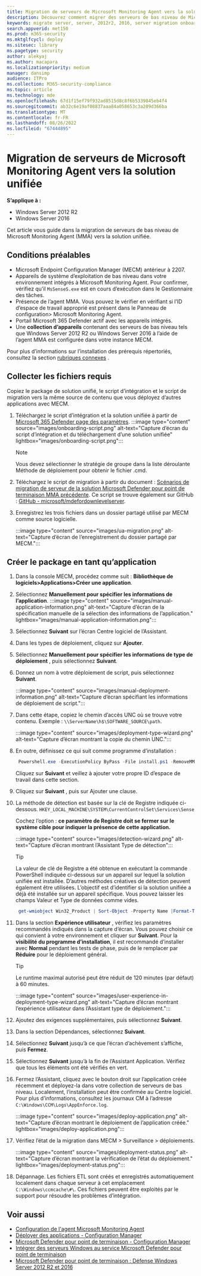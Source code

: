 ```yaml
---
title: Migration de serveurs de Microsoft Monitoring Agent vers la solution unifiée
description: Découvrez comment migrer des serveurs de bas niveau de Microsoft Monitoring Agent vers la nouvelle solution unifiée pas à pas à partir de cet article.
keywords: migrate server, server, 2012r2, 2016, server migration onboard Microsoft Defender pour point de terminaison servers, MECM, Microsoft Monitoring Agent, MMA, downlevel server, unified solution, UA
search.appverid: met150
ms.prod: m365-security
ms.mktglfcycl: deploy
ms.sitesec: library
ms.pagetype: security
author: alekyaj
ms.author: macapara
ms.localizationpriority: medium
manager: dansimp
audience: ITPro
ms.collection: M365-security-compliance
ms.topic: article
ms.technology: mde
ms.openlocfilehash: 67d1f15ef79f932ad8515d8c8f6b5339845eb4f4
ms.sourcegitcommit: ab32c6e19af08837aaa84a058653c3a209d366ba
ms.translationtype: MT
ms.contentlocale: fr-FR
ms.lasthandoff: 08/26/2022
ms.locfileid: "67444895"
---
```

# <a name="migrating-servers-from-microsoft-monitoring-agent-to-the-unified-solution"></a>Migration de serveurs de Microsoft Monitoring Agent vers la solution unifiée

**S’applique à :**

- Windows Server 2012 R2
- Windows Server 2016

Cet article vous guide dans la migration de serveurs de bas niveau de Microsoft Monitoring Agent (MMA) vers la solution unifiée.

## <a name="prerequisites"></a>Conditions préalables

- Microsoft Endpoint Configuration Manager (MECM) antérieur à 2207.
- Appareils de système d’exploitation de bas niveau dans votre environnement intégrés à Microsoft Monitoring Agent. Pour confirmer, vérifiez qu’il `MsSenseS.exe` est en cours d’exécution dans le Gestionnaire des tâches.
- Présence de l’agent MMA. Vous pouvez le vérifier en vérifiant si l’ID d’espace de travail approprié est présent dans le Panneau de configuration> Microsoft Monitoring Agent.
- Portail Microsoft 365 Defender actif avec les appareils intégrés.
- Une **collection d’appareils** contenant des serveurs de bas niveau tels que Windows Server 2012 R2 ou Windows Server 2016 à l’aide de l’agent MMA est configurée dans votre instance MECM.

Pour plus d’informations sur l’installation des prérequis répertoriés, consultez la section [rubriques connexes](#related-topics) .

## <a name="gather-required-files"></a>Collecter les fichiers requis

Copiez le package de solution unifié, le script d’intégration et le script de migration vers la même source de contenu que vous déployez d’autres applications avec MECM.

1. Téléchargez le script d’intégration et la solution unifiée à partir de [Microsoft 365 Defender page des paramètres](https://sip.security.microsoft.com/preferences2/onboarding).
   :::image type="content" source="images/onboarding-script.png" alt-text="Capture d’écran du script d’intégration et du téléchargement d’une solution unifiée" lightbox="images/onboarding-script.png":::
   > [!Note]
   > Vous devez sélectionner le stratégie de groupe dans la liste déroulante Méthode de déploiement pour obtenir le fichier .cmd.
2. Téléchargez le script de migration à partir du document : [Scénarios de migration de serveur de la solution Microsoft Defender pour point de terminaison MMA précédente](server-migration.md). Ce script se trouve également sur GitHub : [GitHub - microsoft/mdefordownlevelserver](https://github.com/microsoft/mdefordownlevelserver).
3. Enregistrez les trois fichiers dans un dossier partagé utilisé par MECM comme source logicielle.

   :::image type="content" source="images/ua-migration.png" alt-text="Capture d’écran de l’enregistrement du dossier partagé par MECM.":::

## <a name="create-the-package-as-an-application"></a>Créer le package en tant qu’application

1. Dans la console MECM, procédez comme suit : **Bibliothèque de logiciels>Applications>Créer une application**.
2. Sélectionnez **Manuellement pour spécifier les informations de l’application**.
   :::image type="content" source="images/manual-application-information.png" alt-text="Capture d’écran de la spécification manuelle de la sélection des informations de l’application." lightbox="images/manual-application-information.png":::
3. Sélectionnez **Suivant** sur l’écran Centre logiciel de l’Assistant.
4. Dans les types de déploiement, cliquez sur **Ajouter**.
5. Sélectionnez **Manuellement pour spécifier les informations de type de déploiement** , puis sélectionnez **Suivant**.
6. Donnez un nom à votre déploiement de script, puis sélectionnez **Suivant**.

   :::image type="content" source="images/manual-deployment-information.png" alt-text="Capture d’écran spécifiant les informations de déploiement de script.":::
7. Dans cette étape, copiez le chemin d’accès UNC où se trouve votre contenu. Exemple : `\\ServerName\h$\SOFTWARE_SOURCE\path`.

   :::image type="content" source="images/deployment-type-wizard.png" alt-text="Capture d’écran montrant la copie du chemin UNC.":::
  
8. En outre, définissez ce qui suit comme programme d’installation :

     ```powershell
      Powershell.exe -ExecutionPolicy ByPass -File install.ps1 -RemoveMMA <workspace ID> -OnboardingScript .\WindowsDefenderATPOnboardingScript.cmd 
     ```

      Cliquez sur **Suivant** et veillez à ajouter votre propre ID d’espace de travail dans cette section.
9. Cliquez sur **Suivant** , puis sur Ajouter une clause.
10. La méthode de détection est basée sur la clé de Registre indiquée ci-dessous.
      `HKEY_LOCAL_MACHINE\SYSTEM\CurrentControlSet\Services\Sense`

      Cochez l’option : **ce paramètre de Registre doit se fermer sur le système cible pour indiquer la présence de cette application.**

      :::image type="content" source="images/detection-wizard.png" alt-text="Capture d’écran montrant l’Assistant Type de détection":::

      >[!TIP]
      >La valeur de clé de Registre a été obtenue en exécutant la commande PowerShell indiquée ci-dessous sur un appareil sur lequel la solution unifiée est installée. D’autres méthodes créatives de détection peuvent également être utilisées. L’objectif est d’identifier si la solution unifiée a déjà été installée sur un appareil spécifique. Vous pouvez laisser les champs Valeur et Type de données comme vides.

     ```powershell
      get-wmiobject Win32_Product | Sort-Object -Property Name |Format-Table IdentifyingNumber, Name, LocalPackage -AutoSize 
     ```

11. Dans la section **Expérience utilisateur** , vérifiez les paramètres recommandés indiqués dans la capture d’écran. Vous pouvez choisir ce qui convient à votre environnement et cliquer sur **Suivant**. Pour la **visibilité du programme d’installation**, il est recommandé d’installer avec **Normal** pendant les tests de phase, puis de le remplacer par **Réduire** pour le déploiement général.

     >[!TIP]
     >Le runtime maximal autorisé peut être réduit de 120 minutes (par défaut) à 60 minutes.

     :::image type="content" source="images/user-experience-in-deployment-type-wizard.png" alt-text="Capture d’écran montrant l’expérience utilisateur dans l’Assistant type de déploiement.":::

12. Ajoutez des exigences supplémentaires, puis sélectionnez **Suivant**. 
13. Dans la section Dépendances, sélectionnez **Suivant**. 
14. Sélectionnez **Suivant** jusqu’à ce que l’écran d’achèvement s’affiche, puis **Fermez**.
15. Sélectionnez **Suivant** jusqu’à la fin de l’Assistant Application. Vérifiez que tous les éléments ont été vérifiés en vert.
16. Fermez l’Assistant, cliquez avec le bouton droit sur l’application créée récemment et déployez-la dans votre collection de serveurs de bas niveau. Localement, l’installation peut être confirmée au Centre logiciel. Pour plus d’informations, consultez les journaux CM à l’adresse `C:\Windows\CCM\Logs\AppEnforce.log`.

    :::image type="content" source="images/deploy-application.png" alt-text="Capture d’écran montrant le déploiement de l’application créée." lightbox="images/deploy-application.png":::
     
17. Vérifiez l’état de la migration dans MECM > Surveillance > déploiements.

    :::image type="content" source="images/deployment-status.png" alt-text="Capture d’écran montrant la vérification de l’état du déploiement." lightbox="images/deployment-status.png":::
      
18. Dépannage. Les fichiers ETL sont créés et enregistrés automatiquement localement dans chaque serveur à cet emplacement `C:\Windows\ccmcache\#\`. Ces fichiers peuvent être exploités par le support pour résoudre les problèmes d’intégration.

## <a name="related-topics"></a>Voir aussi

- [Configuration de l'agent Microsoft Monitoring Agent](/services-hub/health/mma-setup)
- [Déployer des applications - Configuration Manager](/mem/configmgr/apps/deploy-use/deploy-applications)
- [Microsoft Defender pour point de terminaison - Configuration Manager](/mem/configmgr/protect/deploy-use/defender-advanced-threat-protection)
- [Intégrer des serveurs Windows au service Microsoft Defender pour point de terminaison](configure-server-endpoints.md)
- [Microsoft Defender pour point de terminaison : Défense Windows Server 2012 R2 et 2016](https://techcommunity.microsoft.com/t5/microsoft-defender-for-endpoint/defending-windows-server-2012-r2-and-2016/ba-p/2783292)
